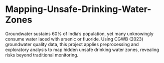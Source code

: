 # Mapping-Unsafe-Drinking-Water-Zones
Groundwater sustains 60% of India’s population, yet many unknowingly consume water laced with arsenic or fluoride. Using CGWB (2023) groundwater quality data, this project applies preprocessing and exploratory analysis to map hidden unsafe drinking water zones, revealing risks beyond traditional monitoring.
